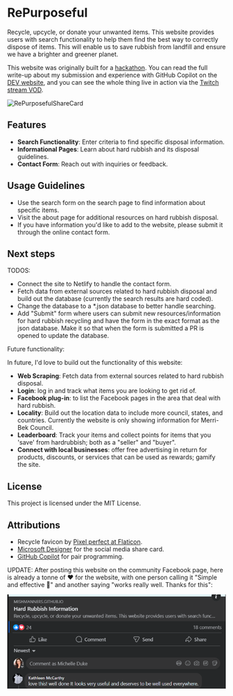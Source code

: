# RePurposeful

Recycle, upcycle, or donate your unwanted items. This website provides users with search functionality to help them find the best way to correctly dispose of items. This will enable us to save rubbish from landfill and ensure we have a brighter and greener planet.

This website was originally built for a <a href="https://dev.to/challenges/github" target="blank">hackathon</a>. You can read the full write-up about my submission and experience with GitHub Copilot on the <a href="https://dev.to/mishmanners/repurposeful-recycle-upcycle-or-donate-your-unwanted-items-1pj6" target="blank">DEV website</a>, and you can see the whole thing live in action via the [Twitch stream VOD](https://www.twitch.tv/videos/2352942408).

![RePurposefulShareCard](https://github.com/user-attachments/assets/672c6605-a09b-4171-9124-8e87e4305f55)

## Features

- **Search Functionality**: Enter criteria to find specific disposal information.
- **Informational Pages**: Learn about hard rubbish and its disposal guidelines.
- **Contact Form**: Reach out with inquiries or feedback.

## Usage Guidelines

- Use the search form on the search page to find information about specific items.
- Visit the about page for additional resources on hard rubbish disposal.
- If you have information you'd like to add to the website, please submit it through the online contact form.

## Next steps

TODOS:
- Connect the site to Netlify to handle the contact form.
- Fetch data from external sources related to hard rubbish disposal and build out the database (currently the search results are hard coded).
- Change the database to a *.json database to better handle searching.
- Add "Submit" form where users can submit new resources/information for hard rubbish recycling and have the form in the exact format as the json database. Make it so that when the form is submitted a PR is opened to update the database.

Future functionality:

In future, I'd love to build out the functionality of this website:

- **Web Scraping**: Fetch data from external sources related to hard rubbish disposal.
- **Login**: log in and track what items you are looking to get rid of.
- **Facebook plug-in**: to list the Facebook pages in the area that deal with hard rubbish.
- **Locality**: Build out the location data to include more council, states, and countries. Currently the website is only showing information for Merri-Bek Council.
- **Leaderboard**: Track your items and collect points for items that you 'save' from hardrubbish; both as a "seller" and "buyer".
- **Connect with local businesses**: offer free advertising in return for products, discounts, or services that can be used as rewards; gamify the site.

## License

This project is licensed under the MIT License.

## Attributions

- Recycle favicon by <a href="https://www.flaticon.com/free-icons/recycle" title="recycle icons">Pixel perfect at Flaticon</a>.
- <a href="https://designer.microsoft.com/" target="blank">Microsoft Designer</a> for the social media share card.
- <a href="https://copilot.github.com" target="blank">GitHub Copilot</a> for pair programming.

UPDATE: After posting this website on the community Facebook page, here is already a tonne of :heart: for the website, with one person calling it "Simple and effective 🙂" and another saying "works really well. Thanks for this":

![image from Facebook saying "love this! well done It looks very useful and deserves to be well used everywhere"](image.png)
